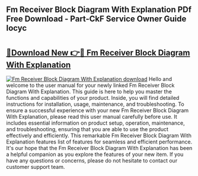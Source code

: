 ## Fm Receiver Block Diagram With Explanation PDf Free Download - Part-CkF Service Owner Guide Iocyc

# <h2><a href="http://dftj75r.blite.top/?on=Fm+Receiver+Block+Diagram+With+Explanation">🔗Download New 👉🔴 Fm Receiver Block Diagram With Explanation</a></h2>

[![Fm Receiver Block Diagram With Explanation download](https://i.imgur.com/lujVjoI.png)](http://dftj75r.blite.top/?on=Fm+Receiver+Block+Diagram+With+Explanation)
Hello and welcome to the user manual for your newly linked Fm Receiver Block Diagram With Explanation. This guide is here to help you master the functions and capabilities of your product. Inside, you will find detailed instructions for installation, usage, maintenance, and troubleshooting. To ensure a successful experience with your new Fm Receiver Block Diagram With Explanation, please read this user manual carefully before use. It includes essential information on product setup, operation, maintenance, and troubleshooting, ensuring that you are able to use the product effectively and efficiently. This remarkable Fm Receiver Block Diagram With Explanation features list of features for seamless and efficient performance. It's our hope that the Fm Receiver Block Diagram With Explanation has been a helpful companion as you explore the features of your new item. If you have any questions or concerns, please do not hesitate to contact our customer support team.
